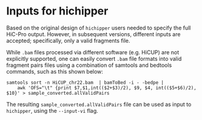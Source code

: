 # Inputs for hichipper

Based on the original design of `hichipper` users needed to specify the full HiC-Pro output. 
However, in subsequent versions, different inputs are accepted; specifically, only a valid fragments file. 

While `.bam` files processed via different software (e.g. HiCUP) are not explicitly supported, one 
can easily convert `.bam` file formats into valid fragment pairs files using a combination of samtools and bedtools
commands, such as this shown below:

```
samtools sort -n HiCUP_chr22.bam  | bamToBed -i - -bedpe |
	awk 'OFS="\t" {print $7,$1,int(($2+$3)/2), $9, $4, int(($5+$6)/2), $10}' > sample_converted.allValidPairs
```

The resulting `sample_converted.allValidPairs` file can be used as input to `hichipper`, using the `--input-vi` flag.

<br><br>